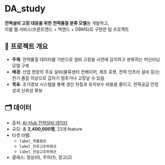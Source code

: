 # DA_study

**전력설비 고장 대응을 위한 전력품질 분류 모델**을 개발하고,  
이를 웹 서비스(프론트엔드 + 백엔드 + DBMS)로 구현한 팀 프로젝트 

## 📌 프로젝트 개요
- **주제**: 전력품질 데이터를 기반으로 설비 고장을 사전에 감지하고 분류하는 머신러닝 모델 구축  
- **배경**: 산업 현장의 주요 설비(물류센터 컨베이어, 제조 로봇, 전력 인프라 설비 등)는 전기 품질 이상으로 갑자기 멈추거나 고장날 수 있음  
- **목표**: 조기경보 시스템을 통해 생산 차질과 유지보수 비용을 줄이고, 전력공급 안정성과 신뢰성 확보  

## 🗂️ 데이터
- 출처: [AI-Hub 전력설비 데이터](https://aihub.or.kr/aihubdata/data/view.do?dataSetSn=455)  
- 규모: 총 **2,400,000행**, 23개 feature  
- 타겟 라벨:  
  - `label_역률평균`  
  - `label_전류고조파평균`  
  - `label_전압고조파평균`  
- 클래스: 정상(0), 주의(1), 경고(2)
